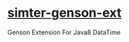 # [simter-genson-ext](https://github.com/simter/simter-genson-ext)

Genson Extension For Java8 DataTime